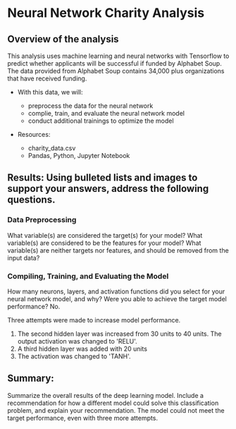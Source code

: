 # Neural Network Charity Analysis

## Overview of the analysis

This analysis uses machine learning and neural networks with Tensorflow to predict whether applicants will be successful if funded by Alphabet Soup. The data provided from Alphabet Soup contains 34,000 plus organizations that have received funding. 

- With this data, we will:
  - preprocess the data for the neural network
  - complie, train, and evaluate the neural network model
  - conduct additional trainings to optimize the model

- Resources:
  - charity_data.csv
  - Pandas, Python, Jupyter Notebook

## Results: Using bulleted lists and images to support your answers, address the following questions.

### Data Preprocessing
What variable(s) are considered the target(s) for your model?
What variable(s) are considered to be the features for your model?
What variable(s) are neither targets nor features, and should be removed from the input data?

### Compiling, Training, and Evaluating the Model
How many neurons, layers, and activation functions did you select for your neural network model, and why?
Were you able to achieve the target model performance?
No. 

Three attempts were made to increase model performance. 
  1. The second hidden layer was increased from 30 units to 40 units. The output activation was changed to 'RELU'.
  2. A third hidden layer was added with 20 units
  3. The activation was changed to 'TANH'. 

## Summary: 
Summarize the overall results of the deep learning model. Include a recommendation for how a different model could solve this classification problem, and explain your recommendation.
The model could not meet the target performance, even with three more attempts. 
